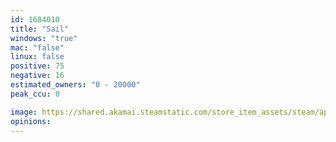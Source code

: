 ```yaml
---
id: 1684010
title: "Sail"
windows: "true"
mac: "false"
linux: false
positive: 75
negative: 16
estimated_owners: "0 - 20000"
peak_ccu: 0

image: https://shared.akamai.steamstatic.com/store_item_assets/steam/apps/1684010/header.jpg?t=1704404438
opinions:
---
```


